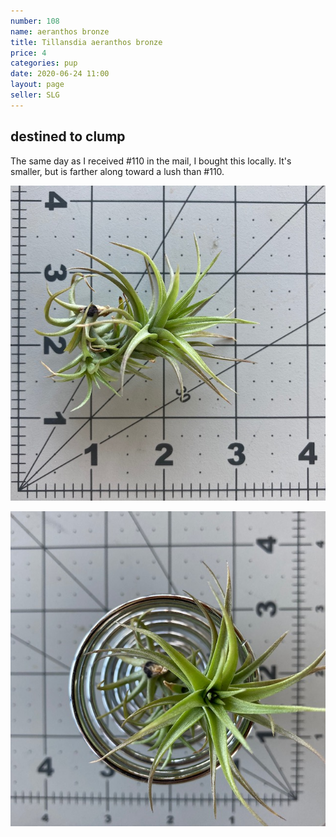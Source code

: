 ```yaml
---
number: 108
name: aeranthos bronze
title: Tillansdia aeranthos bronze
price: 4
categories: pup 
date: 2020-06-24 11:00
layout: page
seller: SLG
---
```

## destined to clump

The same day as I received #110 in the mail, I bought this locally. It's smaller, but is farther along toward a lush than #110.

!["Tillandsia aeranthos bronze"](/i/IMG_0060.jpeg "Tillandsia aeranthos bronze")

!["Tillandsia aeranthos bronze"](/i/IMG_0061.jpeg "Tillandsia aeranthos bronze")
